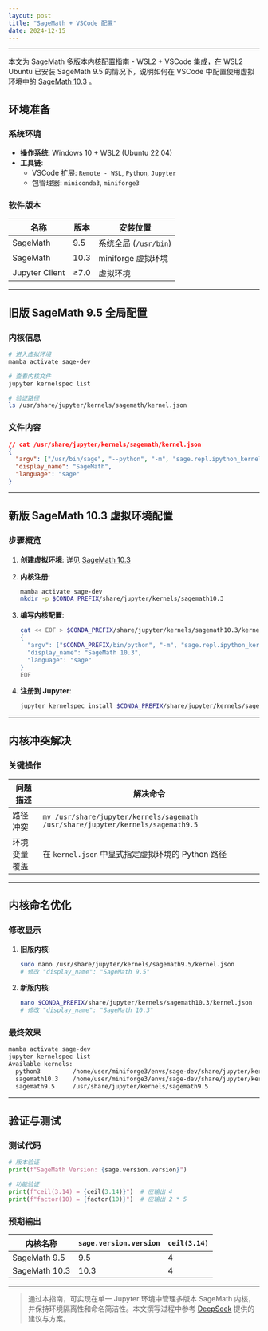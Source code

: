 ```yaml
---
layout: post
title: "SageMath + VSCode 配置"
date: 2024-12-15
---
```


---

本文为 SageMath 多版本内核配置指南 - WSL2 + VSCode 集成，在 WSL2 Ubuntu 已安装 SageMath 9.5 的情况下，说明如何在 VSCode 中配置使用虚拟环境中的 [SageMath 10.3](https://mengcezheng.github.io/sagemath/) 。

## 环境准备

### 系统环境

- **操作系统**: Windows 10 + WSL2 (Ubuntu 22.04)  
- **工具链**:  
  - VSCode 扩展: `Remote - WSL`, `Python`, `Jupyter`  
  - 包管理器: `miniconda3`, `miniforge3`

### 软件版本

| 名称             | 版本   | 安装位置              |
|------------------|--------|-----------------------|
| SageMath         | 9.5    | 系统全局 (`/usr/bin`) |
| SageMath         | 10.3   | miniforge 虚拟环境        |
| Jupyter Client   | ≥7.0   | 虚拟环境              |

---

## 旧版 SageMath 9.5 全局配置

### 内核信息

```bash
# 进入虚拟环境
mamba activate sage-dev

# 查看内核文件
jupyter kernelspec list

# 验证路径
ls /usr/share/jupyter/kernels/sagemath/kernel.json
```

### 文件内容

```json
// cat /usr/share/jupyter/kernels/sagemath/kernel.json
{
  "argv": ["/usr/bin/sage", "--python", "-m", "sage.repl.ipython_kernel", "-f", "{connection_file}"],
  "display_name": "SageMath",
  "language": "sage"
}
```

---

## 新版 SageMath 10.3 虚拟环境配置

### 步骤概览

1. **创建虚拟环境**: 详见 [SageMath 10.3](https://mengcezheng.github.io/sagemath/)

2. **内核注册**:  

   ```bash
   mamba activate sage-dev
   mkdir -p $CONDA_PREFIX/share/jupyter/kernels/sagemath10.3
   ```

3. **编写内核配置**:

   ```bash
   cat << EOF > $CONDA_PREFIX/share/jupyter/kernels/sagemath10.3/kernel.json
   {
     "argv": ["$CONDA_PREFIX/bin/python", "-m", "sage.repl.ipython_kernel", "-f", "{connection_file}"],
     "display_name": "SageMath 10.3",
     "language": "sage"
   }
   EOF
   ```

4. **注册到 Jupyter**:

   ```bash
   jupyter kernelspec install $CONDA_PREFIX/share/jupyter/kernels/sagemath10.3 --user --name "sagemath10.3"
   ```

---

## 内核冲突解决

### 关键操作

| 问题描述                 | 解决命令                                                                 |
|--------------------------|--------------------------------------------------------------------------|
| 路径冲突                 | `mv /usr/share/jupyter/kernels/sagemath /usr/share/jupyter/kernels/sagemath9.5` |
| 环境变量覆盖             | 在 `kernel.json` 中显式指定虚拟环境的 Python 路径                        |

---

## 内核命名优化

### 修改显示

1. **旧版内核**:

   ```bash
   sudo nano /usr/share/jupyter/kernels/sagemath9.5/kernel.json
   # 修改 "display_name": "SageMath 9.5"
   ```

2. **新版内核**:

   ```bash
   nano $CONDA_PREFIX/share/jupyter/kernels/sagemath10.3/kernel.json
   # 修改 "display_name": "SageMath 10.3"
   ```

### 最终效果

```bash
mamba activate sage-dev
jupyter kernelspec list
Available kernels:
  python3         /home/user/miniforge3/envs/sage-dev/share/jupyter/kernels/python3
  sagemath10.3    /home/user/miniforge3/envs/sage-dev/share/jupyter/kernels/sagemath10.3
  sagemath9.5     /usr/share/jupyter/kernels/sagemath9.5
```

---

## 验证与测试

### 测试代码

```python
# 版本验证
print(f"SageMath Version: {sage.version.version}")

# 功能验证
print(f"ceil(3.14) = {ceil(3.14)}")  # 应输出 4
print(f"factor(10) = {factor(10)}")  # 应输出 2 * 5
```

### 预期输出

| 内核名称       | `sage.version.version` | `ceil(3.14)` |
|----------------|-------------------------|--------------|
| SageMath 9.5   | 9.5                     | 4            |
| SageMath 10.3  | 10.3                    | 4            |

---

> 通过本指南，可实现在单一 Jupyter 环境中管理多版本 SageMath 内核，并保持环境隔离性和命名简洁性。本文撰写过程中参考 [DeepSeek](https://www.deepseek.com/) 提供的建议与方案。
